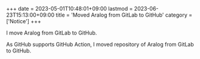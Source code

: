 +++
date = 2023-05-01T10:48:01+09:00
lastmod = 2023-06-23T15:13:00+09:00
title = 'Moved Aralog from GitLab to GitHub'
category = ['Notice']
+++

I move Aralog from GitLab to GitHub.

As GitHub supports GitHub Action, I moved repository of Aralog from GitLab to GitHub.
